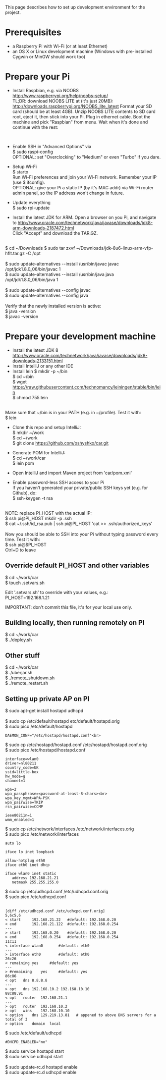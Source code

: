 This page describes how to set up development environment for the project.

Prerequisites
=============
- a Raspberry Pi with Wi-Fi (or at least Ethernet)
- an OS X or Linux development machine (Windows with pre-installed Cygwin or MinGW should work too)


Prepare your Pi
===============
- Install Raspbian, e.g. via NOOBS http://www.raspberrypi.org/help/noobs-setup/<br>
TL;DR: download NOOBS LITE at (it's just 20MB): http://downloads.raspberrypi.org/NOOBS_lite_latest
Format your SD card (should be at least 4GB).
Unzip NOOBS LITE contents to SD card root, eject it, then stick into your Pi.
Plug in ethernet cable. Boot the machine and pick "Raspbian" from menu.
Wait when it's done and continue with the rest:
<br>

- Enable SSH in "Advanced Options" via<br>
$ sudo raspi-config<br>
OPTIONAL: set "Overclocking" to "Medium" or even "Turbo" if you dare.

- Setup Wi-Fi<br>
$ startx<br>
Run Wi-Fi preferences and join your Wi-Fi network. Remember your IP (use $ ifconfig).<br>
OPTIONAL: give your Pi a static IP (by it's MAC addr) via Wi-Fi router admin panel, so the IP address won't change in future.

- Update everything<br>
$ sudo rpi-update

- Install the latest JDK for ARM. Open a browser on you Pi, and navigate to
http://www.oracle.com/technetwork/java/javase/downloads/jdk8-arm-downloads-2187472.html<br>
Click "Accept" and download the TAR.GZ.<br> 
<br>
$ cd ~/Downloads
$ sudo tar zxvf ~/Downloads/jdk-8u6-linux-arm-vfp-hflt.tar.gz -C /opt<br>
<br>
$ sudo update-alternatives --install /usr/bin/javac javac /opt/jdk1.8.0_06/bin/javac 1<br>
$ sudo update-alternatives --install /usr/bin/java java /opt/jdk1.8.0_06/bin/java 1<br>
<br>
$ sudo update-alternatives --config javac<br>
$ sudo update-alternatives --config java<br>
<br>
Verify that the newly installed version is active:<br>
$ java -version<br>
$ javac -version


Prepare your development machine
================================
- Install the latest JDK 8 http://www.oracle.com/technetwork/java/javase/downloads/jdk8-downloads-2133151.html
- Install IntelliJ or any other IDE
- Install lein
$ mkdir -p ~/bin<br>
$ cd ~/bin<br>
$ wget https://raw.githubusercontent.com/technomancy/leiningen/stable/bin/lein<br>
$ chmod 755 lein<br>
<br>
Make sure that ~/bin is in your PATH (e.g. in ~/profile). Test it with:<br>
$ lein<br>

- Clone this repo and setup IntelliJ:<br>
$ mkdir ~/work<br>
$ cd ~/work<br>
$ git clone https://github.com/oshyshko/car.git<br>

- Generate POM for IntelliJ:<br>
$ cd ~/work/car<br>
$ lein pom<br>

- Open IntelliJ and import Maven project from 'car/pom.xml'

- Enable password-less SSH access to your Pi<br>
If you haven't generated your private/public SSH keys yet (e.g. for Github), do:<br>
$ ssh-keygen -t rsa<br>
<br>
NOTE: replace PI_HOST with the actual IP:
<br>
$ ssh pi@PI_HOST mkdir -p .ssh<br>
$ cat ~/.ssh/id_rsa.pub | ssh pi@PI_HOST 'cat >> .ssh/authorized_keys'<br>
<br>
Now you should be able to SSH into your Pi without typing password every time. Test it with:<br>
$ ssh pi@$PI_HOST<br>
Ctrl+D to leave


Override default PI_HOST and other variables
--------------------------------------------
$ cd ~/work/car<br>
$ touch .setvars.sh

Edit '.setvars.sh' to override with your values, e.g.:<br>
PI_HOST=192.168.1.21

IMPORTANT: don't commit this file, it's for your local use only.


Building locally, then running remotely on PI
---------------------------------------------
$ cd ~/work/car<br>
$ ./deploy.sh
<br>


Other stuff
-----------
$ cd ~/work/car<br>
$ ./uberjar.sh                       
$ ./remote_shutdown.sh<br>
$ ./remote_restart.sh

Setting up private AP on PI
---------------------------
$ sudo apt-get install hostapd udhcpd<br>
<br>
$ sudo cp /etc/default/hostapd etc/default/hostapd.orig<br>
$ sudo pico /etc/default/hostapd<br>

    DAEMON_CONF="/etc/hostapd/hostapd.conf"<br>
$ sudo cp /etc/hostapd/hostapd.conf /etc/hostapd/hostapd.conf.orig<br>
$ sudo pico /etc/hostapd/hostapd.conf<br>

    interface=wlan0
    driver=nl80211
    country_code=UK
    ssid=little-box
    hw_mode=g
    channel=1
    
    wpa=2
    wpa_passphrase=<password-at-least-8-chars><br>
    wpa_key_mgmt=WPA-PSK
    wpa_pairwise=TKIP
    rsn_pairwise=CCMP
    
    ieee80211n=1
    wmm_enabled=1
$ sudo cp /etc/network/interfaces /etc/network/interfaces.orig<br>
$ sudo pico /etc/network/interfaces<br>

    auto lo
    
    iface lo inet loopback
    
    allow-hotplug eth0
    iface eth0 inet dhcp
    
    iface wlan0 inet static
       address 192.168.21.21
       netmask 255.255.255.0
$ sudo cp /etc/udhcpd.conf /etc/udhcpd.conf.orig<br>
$ sudo pico /etc/udhcpd.conf<br> 
<br>

    [diff /etc/udhcpd.conf /etc/udhcpd.conf.orig]
    5,6c5,6
    < start		192.168.21.22	#default: 192.168.0.20
    < end		192.168.21.122	#default: 192.168.0.254
    ---
    > start		192.168.0.20	#default: 192.168.0.20
    > end		192.168.0.254	#default: 192.168.0.254
    11c11
    < interface	wlan0		#default: eth0
    ---
    > interface	eth0		#default: eth0
    26c26
    < remaining	yes		#default: yes
    ---
    > #remaining	yes		#default: yes
    86c86
    < opt	dns	8.8.8.8
    ---
    > opt	dns	192.168.10.2 192.168.10.10
    88c88,91
    < opt	router	192.168.21.1
    ---
    > opt	router	192.168.10.2
    > opt	wins	192.168.10.10
    > option	dns	129.219.13.81	# appened to above DNS servers for a total of 3
    > option	domain	local

$ sudo /etc/default/udhcpd<br>

    #DHCPD_ENABLED="no"

$ sudo service hostapd start<br>
$ sudo service udhcpd start<br>
<br>
$ sudo update-rc.d hostapd enable<br>
$ sudo update-rc.d udhcpd enable<br>
<br>

